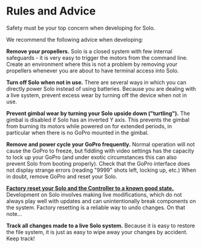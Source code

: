# Rules and Advice

<aside class="caution">
Safety must be your top concern when developing for Solo. 
</aside>

We recommend the following advice when developing:

**Remove your propellers.** Solo is a closed system with few internal safeguards - it is very easy to trigger the motors from the command line. Create an environment where this is not a problem by removing your propellers whenever you are about to have terminal access into Solo. 

**Turn off Solo when not in use.** There are several ways in which you can directly power Solo instead of using batteries. Because you are dealing with a live system, prevent excess wear by turning off the device when not in use.

**Prevent gimbal wear by turning your Solo upside down ("turtling").** The gimbal is disabled if Solo has an inverted Y axis. This prevents the gimbal from burning its motors while powered on for extended periods, in particular when there is no GoPro mounted in the gimbal.

**Remove and power cycle your GoPro frequently.** Normal operation will not cause the GoPro to freeze, but fiddling with video settings has the capacity to lock up your GoPro (and under exotic circumstances this can also prevent Solo from booting properly). Check that the GoPro interface does not display strange errors (reading "9999" shots left, locking up, etc.) When in doubt, remove GoPro and reset your Solo.

[**Factory reset your Solo and the Controller to a known good state.**](starting-troubleshooting.html#factory-resetting) Development on Solo involves making live modifications, which do not always play well with updates and can unintentionally break components on the system. Factory resetting is a reliable way to undo changes. On that note...

**Track all changes made to a live Solo system.** Because it is easy to restore the file system, it is just as easy to wipe away your changes by accident. Keep track!

